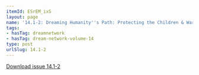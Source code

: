 ```yaml
---
itemId: ESrEM_ixS
layout: page
name: '14.1-2: Dreaming Humanity''s Path: Protecting the Children & Warning Dreams'
tags:
- hasTag: dreamnetwork
- hasTag: dream-network-volume-14
type: post
urlSlug: 14.1-2
---
```

<a href="../files/pdfs/Volume_14/14.1-2-Dream-Network-Vol-14-Nos-1-&-2.pdf" download="">Download issue 14.1-2</a>